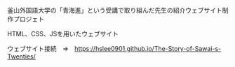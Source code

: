 釜山外国語大学の「青海進」という受講で取り組んだ先生の紹介ウェブサイト制作プロジェト

HTML、CSS、JSを用いたウェブサイト

ウェブサイト接続　⇒　https://hslee0901.github.io/The-Story-of-Sawai-s-Twenties/
